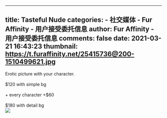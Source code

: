 
---
title: Tasteful Nude
categories: 
    - 社交媒体
    - Fur Affinity - 用户接受委托信息
author: Fur Affinity - 用户接受委托信息
comments: false
date: 2021-03-21 16:43:23
thumbnail: https://t.furaffinity.net/25415736@200-1510499621.jpg
---

<div>   
Erotic picture with your character.<br>
<br>
$120 with simple bg <br>
<br>
+ every character +$60<br>
<br>
$180 with detail bg <br> <img src="https://t.furaffinity.net/25415736@200-1510499621.jpg" referrerpolicy="no-referrer">   
</div>
            